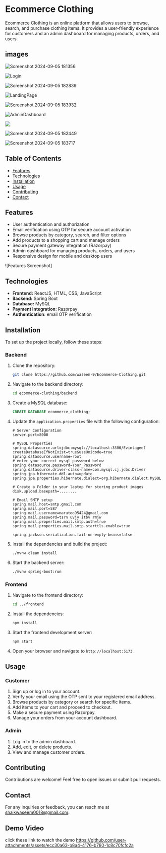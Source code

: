 # Ecommerce Clothing

Ecommerce Clothing is an online platform that allows users to browse, search, and purchase clothing items. It provides a user-friendly experience for customers and an admin dashboard for managing products, orders, and users.

## images
![Screenshot 2024-09-05 181356](https://github.com/user-attachments/assets/6709fce8-4cc5-4f01-b369-28b3e95c72c3)

![Login](https://github.com/user-attachments/assets/bc571fe0-76a6-4b36-a851-b7d89269b2b1)

![Screenshot 2024-09-05 182839](https://github.com/user-attachments/assets/8a9d26ea-a97f-49ea-baf0-c14d5b8e2a1f)

![LandingPage](https://github.com/user-attachments/assets/50754af3-9816-4aa3-87e5-483f801eab06)

![Screenshot 2024-09-05 183932](https://github.com/user-attachments/assets/d75e8bee-78eb-46ee-9f59-a6f11e425ebb)

![AdminDashboard](https://github.com/user-attachments/assets/ab1ca0da-6e6a-4f23-a5b0-f7de0f4a641a)

![](https://github.com/user-attachments/assets/f03ae0be-5e47-4f3a-b215-39792ce32bff)

![Screenshot 2024-09-05 182449](https://github.com/user-attachments/assets/37523929-62b4-4e03-9805-69fee0d70b50)

![Screenshot 2024-09-05 183717](https://github.com/user-attachments/assets/1025ca0b-dbc4-4a25-94e9-2c7f2851d484)













## Table of Contents

- [Features](#features)
- [Technologies](#technologies)
- [Installation](#installation)
- [Usage](#usage)
- [Contributing](#contributing)
- [Contact](#contact)

## Features

- User authentication and authorization
- Email verification using OTP for secure account activation
- Browse products by category, search, and filter options
- Add products to a shopping cart and manage orders
- Secure payment gateway integration (Razorpay)
- Admin dashboard for managing products, orders, and users
- Responsive design for mobile and desktop users

![Features Screenshot]

## Technologies

- **Frontend:** ReactJS, HTML, CSS, JavaScript
- **Backend:** Spring Boot
- **Database:** MySQL
- **Payment Integration:** Razorpay
- **Authentication:** email OTP verification

## Installation

To set up the project locally, follow these steps:

### Backend

1. Clone the repository:
    ```bash
    git clone https://github.com/waseem-9/Ecommerce-Clothing.git
    ```

2. Navigate to the backend directory:
    ```bash
    cd ecommerce-clothing/backend
    ```

3. Create a MySQL database:
    ```sql
    CREATE DATABASE ecommerce_clothing;
    ```

4. Update the `application.properties` file with the following configuration:

    ```properties
    # Server Configuration
    server.port=8000

    # MySQL Properties
    spring.datasource.url=jdbc:mysql://localhost:3306/Evintagee?createDatabaseIfNotExist=true&useUnicode=true
    spring.datasource.username=root
    # enter your correct mysql password below
    spring.datasource.password=Your_Password
    spring.datasource.driver-class-name=com.mysql.cj.jdbc.Driver
    spring.jpa.hibernate.ddl-auto=update
    spring.jpa.properties.hibernate.dialect=org.hibernate.dialect.MySQL57Dialect

    # Create a Folder in your laptop for storing product images
    disk.upload.basepath=........

    # Email SMTP setup
    spring.mail.host=smtp.gmail.com
    spring.mail.port=587
    spring.mail.username=narutoo95424@gmail.com
    spring.mail.password=tsrn uvjy itbv rmjw
    spring.mail.properties.mail.smtp.auth=true
    spring.mail.properties.mail.smtp.starttls.enable=true

    spring.jackson.serialization.fail-on-empty-beans=false
    ```

5. Install the dependencies and build the project:
    ```bash
    ./mvnw clean install
    ```

6. Start the backend server:
    ```bash
    ./mvnw spring-boot:run
    ```

### Frontend

1. Navigate to the frontend directory:
    ```bash
    cd ../frontend
    ```

2. Install the dependencies:
    ```bash
    npm install
    ```

3. Start the frontend development server:
    ```bash
    npm start
    ```

4. Open your browser and navigate to `http://localhost:5173`.

## Usage

### Customer

1. Sign up or log in to your account.
2. Verify your email using the OTP sent to your registered email address.
3. Browse products by category or search for specific items.
4. Add items to your cart and proceed to checkout.
5. Make a secure payment using Razorpay.
6. Manage your orders from your account dashboard.

### Admin

1. Log in to the admin dashboard.
2. Add, edit, or delete products.
3. View and manage customer orders.

## Contributing

Contributions are welcome! Feel free to open issues or submit pull requests.

## Contact

For any inquiries or feedback, you can reach me at shaikwaseem0018@gmail.com.

## Demo Video
click these link to watch the demo
https://github.com/user-attachments/assets/ecc30a63-b8a4-4176-b780-1c8c70fcfc2a


